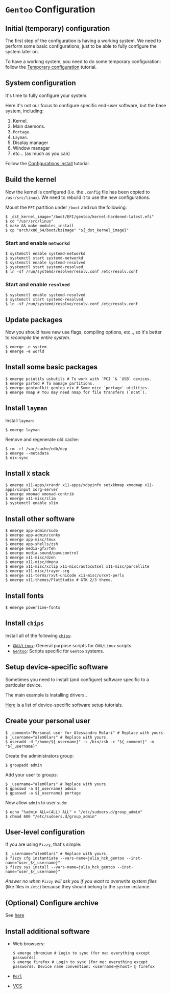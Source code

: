 # `Gentoo` Configuration

## Initial (temporary) configuration

The first step of the configuration is having a working system. We need to perform some basic configurations, just to be able to fully configure the system later on.

To have a working system, you need to do some temporary configuration: follow the [Temporary configuration](./temporary_configuration.md) tutorial.

## System configuration

It's time to fully configure your system.

Here it's not our focus to configure specific end-user software, but the base system, including:

1. Kernel.
2. Main daemons.
3. `Portage`.
4. `Layman`.
5. Display manager
6. Window manager
7. etc... (as much as you can)

Follow the [Configurations install](./system_configuration.md) tutorial.

## Build the kernel

Now the kernel is configured (i.e. the `.config` file has been copied to `/usr/src/linux`).
We need to rebuild it to use the new configurations.

Mount the `EFI` partition under `/boot` and run the following:

```ShellSession
$ _dst_kernel_image="/boot/EFI/gentoo/kernel-hardened-latest.efi"
$ cd "/usr/src/linux"
$ make && make modules_install
$ cp "arch/x86_64/boot/bzImage" "${_dst_kernel_image}"
```

### Start and enable `networkd`

```ShellSession
$ systemctl enable systemd-networkd
$ systemctl start systemd-networkd
$ systemctl enable systemd-resolved
$ systemctl start systemd-resolved
$ ln -sf /run/systemd/resolve/resolv.conf /etc/resolv.conf
```

### Start and enable `resolved`

```ShellSession
$ systemctl enable systemd-resolved
$ systemctl start systemd-resolved
$ ln -sf /run/systemd/resolve/resolv.conf /etc/resolv.conf
```

## Update packages

Now you should have new use flags, compiling options, etc.., so it's better to *recompile the entire system*.

```
$ emerge -e system
$ emerge -e world
```

## Install some basic packages

```ShellSession
$ emerge pciutils usbutils # To work with `PCI `& `USB` devices.
$ emerge parted # To manage partitions.
$ emerge gentoolkit genlop eix # Some nice `portage` utilities.
$ emerge nmap # You may need nmap for file transfers (`ncat`).
```

## Install `layman`

Install `layman`:

```ShellSession
$ emerge layman
```

Remove and regenerate old cache:

```ShellSession
$ rm -rf /var/cache/edb/dep 
$ emerge --metadata
$ eix-sync
```

## Install `X` stack

```ShellSession
$ emerge x11-apps/xrandr x11-apps/xdpyinfo setxkbmap xmodmap x11-apps/xinput xorg-server
$ emerge xmonad xmonad-contrib
$ emerge x11-misc/slim
$ systemctl enable slim
```

## Install other software

```ShellSession
$ emerge app-admin/sudo
$ emerge app-admin/conky
$ emerge app-misc/tmux
$ emerge app-shells/zsh
$ emerge media-gfx/feh
$ emerge media-sound/pavucontrol
$ emerge x11-misc/dzen
$ emerge x11-misc/dmenu
$ emerge x11-misc/xclip x11-misc/autocutsel x11-misc/parcellite
$ emerge x11-misc/trayer-srg
$ emerge x11-terms/rxvt-unicode x11-misc/urxvt-perls
$ emerge x11-themes/FlatStudio # GTK 2/3 theme.
```

## Install fonts

```ShellSession
$ emerge powerline-fonts
```

## Install `chips`

Install all of the following [`chips`](https://github.com/alem0lars/chips):

* [`GNU/Linux`](https://github.com/alem0lars/chips/tree/master/scripts/gnulinux): General purpose scripts for `GNU/Linux` scripts.
* [`Gentoo`](https://github.com/alem0lars/chips/tree/master/scripts/gentoo): Scripts specific for `Gentoo` systems. 

## Setup device-specific software

Sometimes you need to install (and configure) software specific to a particular device.

The main example is installing drivers..

[Here](./device_specific) is a list of device-specific software setup tutorials.

## Create your personal user

```ShellSession
$ _comment="Personal user for Alessandro Molari" # Replace with yours.
$ _username="alem0lars" # Replace with yours.
$ useradd -d "/home/${_username}" -s /bin/zsh -c "${_comment}" -m "${_username}"
```

Create the administrators group:

```ShellSession
$ groupadd admin
```

Add your user to groups:

```ShellSession
$ _username="alem0lars" # Replace with yours.
$ gpasswd -a ${_username} admin
$ gpasswd -a ${_username} portage
```

Now allow `admin` to user `sudo`:

```ShellSession
$ echo "%admin ALL=(ALL) ALL" > "/etc/sudoers.d/group_admin"
$ chmod 600 "/etc/sudoers.d/group_admin"
```

## User-level configuration

If you are using `Fizzy`, that's simple:

```ShellSession
$ _username="alem0lars" # Replace with yours.
$ fizzy cfg instantiate --vars-name=julia_hck_gentoo --inst-name="user_${_username}"
$ fizzy sys install --vars-name=julia_hck_gentoo --inst-name="user_${_username}"
```

*Answer no when `Fizzy` will ask you if you want to overwrite system files* (like files in `/etc`) because they should belong to the `system` instance.

## (Optional) Configure archive

See [here](./archive_configuration.md)

## Install additional software

* Web browsers:

  ```ShellSession
  $ emerge chromium # Login to sync (for me: everything except passwords).
  $ emerge firefox # Login to sync (for me: everything except passwords. Device name convention: <username>@<host> @ firefox
  ```

* [`Perl`](./software/perl.md)
* [VCS](./software/vcs.md)
